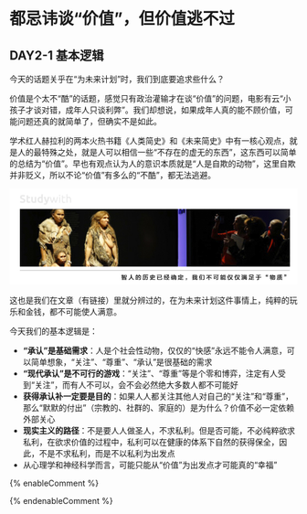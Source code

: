 # 都忌讳谈“价值”，但价值逃不过

## **DAY2-1 基本逻辑**

今天的话题关乎在“为未来计划”时，我们到底要追求些什么？

价值是个太不“酷”的话题，感觉只有政治灌输才在谈“价值”的问题，电影有云“小孩子才谈对错，成年人只谈利弊”。我们却想说，如果成年人真的能不顾价值，可能问题还真的就简单了，但确实不是如此。

学术红人赫拉利的两本火热书籍《人类简史》和《未来简史》中有一核心观点，就是人的最特殊之处，就是人可以相信一些“不存在的虚无的东西”，这东西可以简单的总结为“价值”。早也有观点认为人的意识本质就是“人是自欺的动物”，这里自欺并非贬义，所以不论“价值”有多么的“不酷”，都无法逃避。

![](/assets/10.jpg)

这也是我们在文章（有链接）里就分辨过的，在为未来计划这件事情上，纯粹的玩乐和金钱，都不可能使人满意。

今天我们的基本逻辑是：

* **“承认”是基础需求**：人是个社会性动物，仅仅的“快感”永远不能令人满意，可以简单想象，“关注”、“尊重”、“承认”是很基础的需求
* **“现代承认”是不可行的游戏**：“关注”、“尊重”等是个零和博弈，注定有人受到“关注”，而有人不可以，会不会必然绝大多数人都不可能好
* **获得承认补一定要是目的**：如果人人都关注其他人对自己的“关注”和“尊重”，那么“默默的付出”（宗教的、社群的、家庭的）是为什么？价值不必一定依赖外部关心
* **现实主义的路径**：不是要人人做圣人，不求私利。但是否可能，不必纯粹欲求私利，在欲求价值的过程中，私利可以在健康的体系下自然的获得保全，因此，不是不求私利，而是不以私利为出发点
* 从心理学和神经科学而言，可能只能从“价值”为出发点才可能真的“幸福”

{% enableComment %}

{% endenableComment %}

